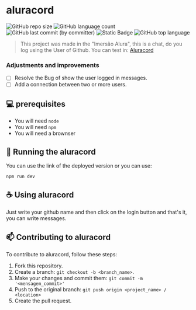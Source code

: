 # aluracord

![GitHub repo size](https://img.shields.io/github/repo-size/ThomasLincoln/aluracord) 
![GitHub language count](https://img.shields.io/github/languages/count/ThomasLincoln/aluracord)
![GitHub last commit (by committer)](https://img.shields.io/github/last-commit/ThomasLincoln/aluracord)
![Static Badge](https://img.shields.io/badge/for-study-brightgreen?color=purple)
![GitHub top language](https://img.shields.io/github/languages/top/ThomasLincoln/aluracord)


> This project was made in the "Imersão Alura", this is a chat, do you log using the User of Github.
> You can test in: [Aluracord](https://aluracord-gamma-ashen.vercel.app)

### Adjustments and improvements

- [ ]   Resolve the Bug of show the user logged in messages.
- [ ]   Add a connection between two or more users. 

## 💻 prerequisites

- You will need `node`
- You will need `npm`
- You will need a brownser

## 🚀 Running the aluracord

You can use the link of the deployed version or you can use:

```
npm run dev
```

## ☕ Using aluracord

Just write your github name and then click on the login button and that's it, you can write messages.

## 📫 Contributing to aluracord

To contribute to aluracord, follow these steps:

1. Fork this repository.
2. Create a branch: `git checkout -b <branch_name>`.
3. Make your changes and commit them: `git commit -m '<mensagem_commit>'`
4. Push to the original branch: `git push origin <project_name> / <location>`
5. Create the pull request.



